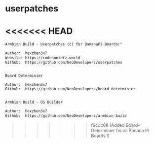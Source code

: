 # userpatches
<<<<<<< HEAD
=======

```md
Armbian Build - Userpatches (c) for BananaPi Boards!"

Author:  hexzhen3x7
Website: https://codehunterz.world
Github:  https://github.com/NeoDeveloperz/userpatches


Board Determinier

Author:  hexzhen3x7
Github:  https://github.com/NeoDeveloperz/board_determinier


Armbian Build - OS Builder

Author:  hexzhen3x7
Github:  https://github.com/NeoDeveloperz/armbian-build

```
>>>>>>> f9cdc08 (Added Board-Determinier for all Banana Pi Boards !)
